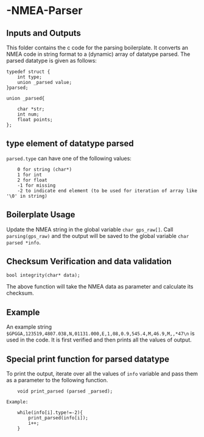 # -NMEA-Parser

##  Inputs and Outputs
This folder contains the c code for the parsing boilerplate.
It converts an NMEA code in string format to a (dynamic) array of datatype parsed.
The parsed datatype is given as follows:
```
typedef struct {
    int type;  
    union _parsed value;  
}parsed;

union _parsed{

    char *str;
    int num;
    float points;
};
```
## type element of datatype parsed 

`parsed.type` can have one of the following values:
```
    0 for string (char*)
    1 for int
    2 for float
    -1 for missing
    -2 to indicate end element (to be used for iteration of array like '\0' in string)
```
## Boilerplate Usage
Update the NMEA string in the global variable `char gps_raw[]`. Call `parsing(gps_raw)` and the output will be saved to the global variable `char parsed *info`.

## Checksum Verification and data validation
```
bool integrity(char* data);
```
The above function will take the NMEA data as parameter and calculate its checksum.

## Example
An example string `$GPGGA,123519,4807.038,N,01131.000,E,1,08,0.9,545.4,M,46.9,M,,*47\n` is used in the code. It is first verified and then prints all the values of output.

## Special print function for parsed datatype 
To print the output, iterate over all the values of `info` variable and pass them as a parameter to the following function.
```
    void print_parsed (parsed _parsed);

Example:

    while(info[i].type!=-2){
        print_parsed(info[i]);
        i++;
    }
```